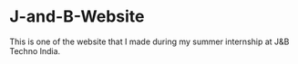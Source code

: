 # J-and-B-Website
This is one of the website that I made during my summer internship at J&amp;B Techno India.
